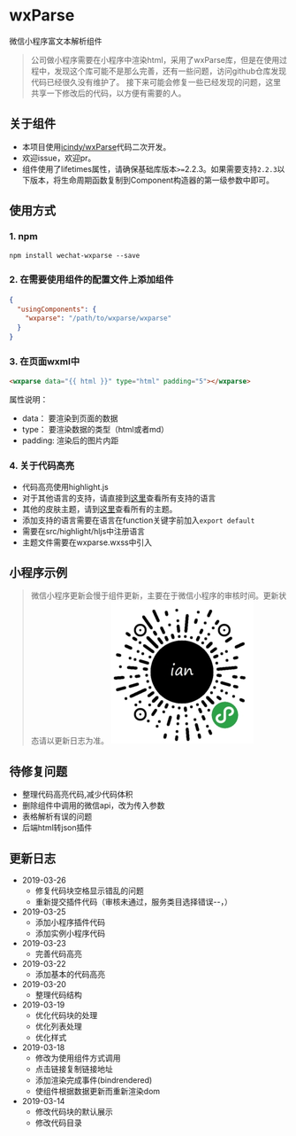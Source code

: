 # wxParse
微信小程序富文本解析组件

> 公司做小程序需要在小程序中渲染html，采用了wxParse库，但是在使用过程中，发现这个库可能不是那么完善，还有一些问题，访问github仓库发现代码已经很久没有维护了。
> 接下来可能会修复一些已经发现的问题，这里共享一下修改后的代码，以方便有需要的人。

## 关于组件
- 本项目使用[icindy/wxParse](https://github.com/icindy/wxParse)代码二次开发。
- 欢迎issue，欢迎pr。
- 组件使用了lifetimes属性，请确保基础库版本`>=`2.2.3。如果需要支持`2.2.3`以下版本，将生命周期函数复制到Component构造器的第一级参数中即可。

## 使用方式
### 1. npm
```shell
npm install wechat-wxparse --save
```

### 2. 在需要使用组件的配置文件上添加组件
```json
{
  "usingComponents": {
    "wxparse": "/path/to/wxparse/wxparse"
  }
}
```

### 3. 在页面wxml中
```html
<wxparse data="{{ html }}" type="html" padding="5"></wxparse>
```
属性说明：
- data： 要渲染到页面的数据
- type： 要渲染数据的类型（html或者md）
- padding: 渲染后的图片内距

### 4. 关于代码高亮
- 代码高亮使用highlight.js
- 对于其他语言的支持，请直接到[这里](https://github.com/highlightjs/highlight.js/blob/master/src/languages)查看所有支持的语言
- 其他的皮肤主题，请到[这里](https://github.com/highlightjs/highlight.js/blob/master/src/styles)查看所有的主题。
- 添加支持的语言需要在语言在function关键字前加入`export default`
- 需要在src/highlight/hljs中注册语言
- 主题文件需要在wxparse.wxss中引入

## 小程序示例
> 微信小程序更新会慢于组件更新，主要在于微信小程序的审核时间。更新状态请以更新日志为准。
![微信小程序](./wechat-program.jpg)

## 待修复问题
- 整理代码高亮代码,减少代码体积
- 删除组件中调用的微信api，改为传入参数
- 表格解析有误的问题
- 后端html转json插件

## 更新日志
- 2019-03-26
    - 修复代码块空格显示错乱的问题
    - 重新提交插件代码（审核未通过，服务类目选择错误--，）
- 2019-03-25
    - 添加小程序插件代码
    - 添加实例小程序代码
- 2019-03-23
    - 完善代码高亮
- 2019-03-22
    - 添加基本的代码高亮
- 2019-03-20
    - 整理代码结构
- 2019-03-19
    - 优化代码块的处理
    - 优化列表处理
    - 优化样式
- 2019-03-18
    - 修改为使用组件方式调用
    - 点击链接复制链接地址
    - 添加渲染完成事件(bindrendered)
    - 使组件根据数据更新而重新渲染dom
- 2019-03-14
    - 修改代码块的默认展示
    - 修改代码目录
